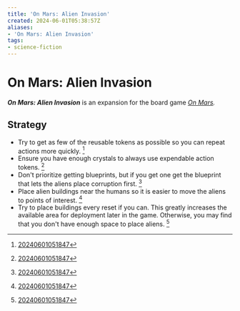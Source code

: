 ```yaml
---
title: 'On Mars: Alien Invasion'
created: 2024-06-01T05:38:57Z
aliases:
- 'On Mars: Alien Invasion'
tags:
- science-fiction
---
```


# On Mars: Alien Invasion

_**On Mars: Alien Invasion**_ is an expansion for the board game _[On Mars](on-mars.md)._

## Strategy

- Try to get as few of the reusable tokens as possible so you can repeat actions more quickly. [^1]
- Ensure you have enough crystals to always use expendable action tokens. [^1]
- Don't prioritize getting blueprints, but if you get one get the blueprint that lets the aliens place corruption first. [^1]
- Place alien buildings near the humans so it is easier to move the aliens to points of interest. [^1]
- Try to place buildings every reset if you can. This greatly increases the available area for deployment later in the game. Otherwise, you may find that you don't have enough space to place aliens. [^1]

[^1]: [20240601051847](../entries/20240601051847.md)
